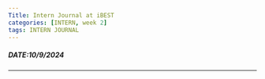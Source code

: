```yaml
---
Title: Intern Journal at iBEST
categories: [INTERN, week 2]
tags: INTERN JOURNAL
---
```

##### DATE:10/9/2024
---
 